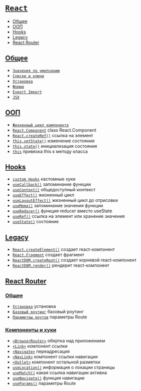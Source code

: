 # [`React`](../index.md)

- [Общее](#общее)
- [ООП](#ооп)
- [Hooks](#hooks)
- [Legacy](#legacy)
- [React Router](#react-router)

## [Общее](#react)

- [`Значения по умолчанию`](<./Общее/Значения по умолчанию.md>)
- [`Списки и ключи`](<./Общее/Списки и ключи.md>)
- [`Установка`](./Общее/Установка.md)
- [`Форма`](./Общее/Форма.md)
- [`Export Import`](<./Общее/Export Import.md>)
- [`JSX`](./Общее/JSX.md)

## [ООП](#react)

- [`Жизненный цикл компонента`](<./ООП//Жизненный цикл компонента.md>)
- [`React.Component`](./ООП/React.Component.md) class React.Component
- [`React.createRef()`](./ООП/React.createRef.md) ссылка на элемент
- [`this.setState()`](./ООП/this.setState.md) изменение состояния
- [`this.state()`](./ООП/this.state.md) инициализация состояния
- [`this`](./ООП/this.md) привязка this к методу класса

## [Hooks](#react)

- [`custom Hooks`](<./Hooks/custom Hooks.md>) кастомные хуки
- [`useCallback()`](./Hooks/useCallback.md) запоминание функции
- [`useContext()`](./Hooks/useContext.md) общедоступный контекст
- [`useEffect()`](./Hooks/useEffect.md) жизненный цикл
- [`useLayoutEffect()`](./Hooks/useLayoutEffect.md) жизненный цикл до отрисовки
- [`useMemo()`](./Hooks/useMemo.md) запоминание значения функции
- [`useReducer()`](./Hooks/useReducer.md) функция reducer вместо useState
- [`useRef()`](./Hooks/useRef.md) ссылка на элемент или хранение значения
- [`useState()`](./Hooks/useState.md) состояние

## [Legacy](#react)

- [`React.createElement()`](./Legacy/React.createElement.md) создает react-компонент
- [`React.Fragment`](./Legacy/React.Fragment.md) создает фрагмент
- [`ReactDOM.createRoot()`](./Legacy/ReactDOM.createRoot.md) создает корневой react-компонент
- [`ReactDOM.render()`](./Legacy/ReactDom.render.md) рендерит react-компонент

## [React Router](#react)

### [Общее](#react)

- [`Установка`](<./React Router/Установка.md>) установка
- [`Базовый роутинг`](<./React Router/Базовый роутинг.md>) базовый роутинг
- [`Параметры роутов`](<./React Router/Параметры роутов.md>) параметры Route

### [Компоненты и хуки](#react)

- [`<BrowserRouter>`](<./React Router/BrowserRouter.md>) обертка над приложением
- [`<Link>`](<./React Router/Link.md>) компонент ссылки
- [`<Navigate>`](<./React Router/Navigate.md>) переадресация
- [`<NavLink>`](<./React Router/NavLink.md>) компонент ссылки навигации
- [`<Outlet>`](<./React Router/Outlet.md>) компонент остальной разметки
- [`useLocation()`](<./React Router/useLocation.md>) информация о локации страницы
- [`useMatch()`](<./React Router/useMatch.md>) какая ссылка навигации активна
- [`useNavigate()`](<./React Router/useNavigate.md>) функция навигации
- [`useParams()`](<./React Router/useParams.md>) параметры Route
